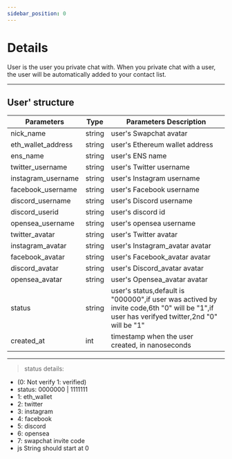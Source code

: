 ```yaml
---
sidebar_position: 0
---
```


# Details
User is the user you private chat with. When you private chat with a user, the user will be automatically added to your contact list.
___

## User' structure

| Parameters | Type | Parameters Description |
| ---------- | --------| ------------------ |
|nick_name|string|user's Swapchat avatar|
|eth_wallet_address|string|user's Ethereum wallet address|
|ens_name|string|user's ENS name|
|twitter_username|string|user's Twitter username|
|instagram_username|string|user's Instagram username|
|facebook_username|string|user's Facebook username|
|discord_username|string|user's Discord username|
|discord_userid|string|user's discord id|
|opensea_username|string|user's opensea username|
|twitter_avatar|string|user's Twitter avatar|
|instagram_avatar|string|user's Instagram_avatar avatar|
|facebook_avatar|string|user's Facebook_avatar avatar|
|discord_avatar|string|user's Discord_avatar avatar|
|opensea_avatar|string|user's Opensea_avatar avatar|
|status|string|user's status,default is "000000",if user was actived by invite code,6th "0" will be "1",if user has verifyed twitter,2nd "0" will be "1"|
|created_at|int|timestamp when the user created, in nanoseconds|
___

> status details:

* (0: Not verify  1: verified)
* status:  0000000 | 1111111
* 1: eth_wallet
* 2: twitter
* 3: instagram
* 4: facebook
* 5: discord
* 6: opensea
* 7: swapchat invite code
* js String should start at 0
